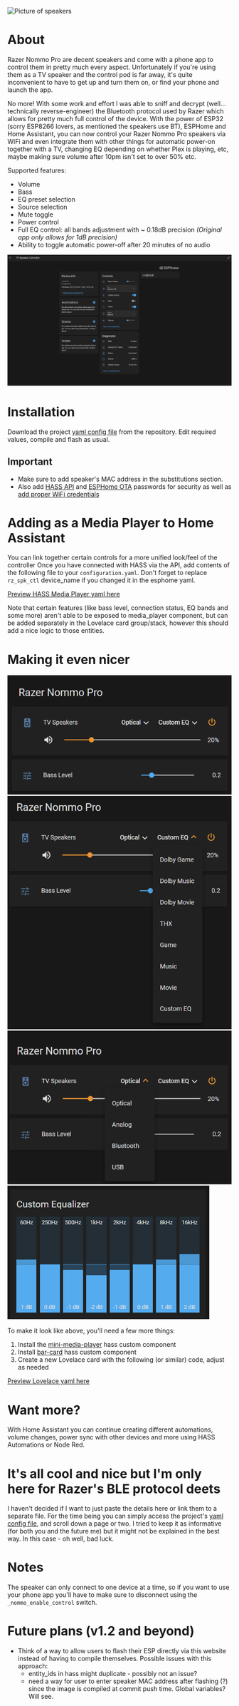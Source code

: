 ![Picture of speakers](https://assets2.razerzone.com/images/campaigns/nommo-pro/nommo-pro-campaign-og.jpg)

# About

Razer Nommo Pro are decent speakers and come with a phone app to control them in
pretty much every aspect. Unfortunately if you're using them as a TV speaker and
the control pod is far away, it's quite inconvenient to have to get up and turn
them on, or find your phone and launch the app.

No more! With some work and effort I was able to sniff and decrypt (well... technically reverse-engineer) the Bluetooth
protocol used by Razer which allows for pretty much full control of the device.
With the power of ESP32 (sorry ESP8266 lovers, as mentioned the speakers use BT), ESPHome
and Home Assistant, you can now control your Razer Nommo Pro speakers via WiFi and even integrate them with
other things for automatic power-on together with a TV, changing EQ depending on whether Plex is playing, etc, maybe making sure volume after 10pm isn't set to over 50% etc.

Supported features:
- Volume
- Bass
- EQ preset selection
- Source selection
- Mute toggle
- Power control
- Full EQ control: all bands adjustment with ~ 0.18dB precision _(Original app only allows for 1dB precision)_
- Ability to toggle automatic power-off after 20 minutes of no audio

![HASS overview](/hass_device.png)

# Installation

Download the project [yaml config file](https://github.com/d-rez/esphome-razer-nommo-pro-speaker-control/blob/main/esphome-razer-nommo-pro-speaker-controller.yaml) from the repository. Edit required values, compile and flash as usual.

## Important
- Make sure to add speaker's MAC address in the substitutions section.
- Also add [HASS API](https://esphome.io/components/api.html) and [ESPHome OTA](https://esphome.io/components/ota.html) passwords for security as well as [add proper WiFi credentials](https://esphome.io/components/wifi.html)

# Adding as a Media Player to Home Assistant

You can link together certain controls for a more unified look/feel of the controller
Once you have connected with HASS via the API, add contents of the following file to your `configuration.yaml`.
Don't forget to replace `rz_spk_ctl` device_name if you changed it in the esphome yaml.

[Preview HASS Media Player yaml here](https://github.com/d-rez/esphome-razer-nommo-pro-speaker-control/blob/main/hass_media_player_configuration_snippet.yaml)

Note that certain features (like bass level, connection status, EQ bands and some more) aren't able to be exposed to media_player component, but can be added separately in the Lovelace card group/stack, however this should add a nice logic to those entities.

# Making it even nicer

![Lovelace overview](/lovelace_overview.png)
![Lovelace EQ Selection](/lovelace_eq_selection.png)
![Lovelace Source Selection](/lovelace_source_selection.png)
![New in v1.1: Equalizer display](/lovelace_eq_bands.png)

To make it look like above, you'll need a few more things:

1. Install the [mini-media-player](https://github.com/kalkih/mini-media-player) hass custom component
2. Install [bar-card](https://github.com/custom-cards/bar-card/) hass custom component
2. Create a new Lovelace card with the following (or similar) code, adjust as needed

[Preview Lovelace yaml here](https://github.com/d-rez/esphome-razer-nommo-pro-speaker-control/blob/main/lovelace_card.yaml)

# Want more?

With Home Assistant you can continue creating different automations, volume changes,
power sync with other devices and more using HASS Automations or Node Red.

# It's all cool and nice but I'm only here for Razer's BLE protocol deets

I haven't decided if I want to just paste the details here or link them to a separate file.
For the time being you can simply access the project's [yaml config file](https://github.com/d-rez/esphome-razer-nommo-pro-speaker-control/blob/main/esphome-razer-nommo-pro-speaker-controller.yaml), and scroll down a page or two.
I tried to keep it as informative (for both you and the future me) but it might not be explained in the best way. In this case - oh well, bad luck.

# Notes

The speaker can only connect to one device at a time, so if you want to use your
phone app you'll have to make sure to disconnect using the `_nommo_enable_control`
switch.

# Future plans (v1.2 and beyond)
- Think of a way to allow users to flash their ESP directly via this website instead of having to compile themselves. Possible issues with this approach:
  - entity_ids in hass might duplicate - possibly not an issue?
  - need a way for user to enter speaker MAC address after flashing (?) since the image is compiled at commit push time. Global variables? Will see.
